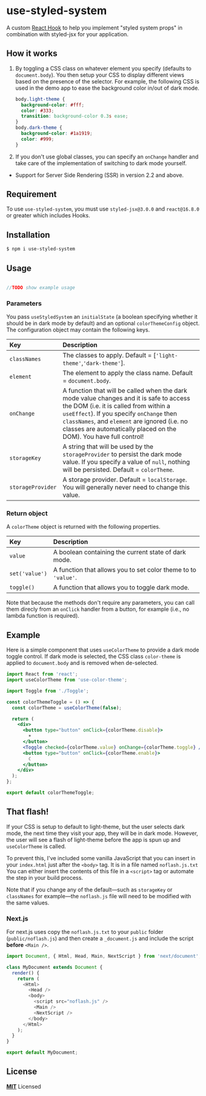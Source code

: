 # use-styled-system

A custom [React Hook](https://reactjs.org/docs/hooks-overview.html) to help you implement "styled system props" in combination with styled-jsx for your application.

## How it works

1.  By toggling a CSS class on whatever element you specify (defaults to `document.body`).
    You then setup your CSS to display different views based on the presence of the selector. For example, the following CSS is used in the demo app to ease the background color in/out of dark mode.

    ```css
    body.light-theme {
      background-color: #fff;
      color: #333;
      transition: background-color 0.3s ease;
    }
    body.dark-theme {
      background-color: #1a1919;
      color: #999;
    }
    ```

2.  If you don't use global classes, you can specify an `onChange` handler and take care of the implementation of switching to dark mode yourself.

- Support for Server Side Rendering (SSR) in version 2.2 and above.

## Requirement

To use `use-styled-system`, you must use  `styled-jsx@3.0.0` and `react@16.8.0` or greater which includes Hooks.

## Installation

```sh
$ npm i use-styled-system
```

## Usage

```js

//TODO show example usage


```

### Parameters

You pass `useStyledSystem` an `initialState` (a boolean specifying whether it should be in dark mode
by default) and an optional `colorThemeConfig` object. The configuration object may contain the following keys.

| Key               | Description                                                                                                                                                                                                                                                                                                               |
| :---------------- | :------------------------------------------------------------------------------------------------------------------------------------------------------------------------------------------------------------------------------------------------------------------------------------------------------------------------ |
| `classNames`      | The classes to apply. Default = [`'light-theme'`,`'dark-theme'`].                                                                                                                                                                                                                                                                             |
| `element`         | The element to apply the class name. Default = `document.body`.                                                                                                                                                                                                                                                           |
| `onChange`        | A function that will be called when the dark mode value changes and it is safe to access the DOM (i.e. it is called from within a `useEffect`). If you specify `onChange` then `classNames`, and `element` are ignored (i.e. no classes are automatically placed on the DOM). You have full control! |
| `storageKey`      | A string that will be used by the `storageProvider` to persist the dark mode value. If you specify a value of `null`, nothing will be persisted. Default = `colorTheme`.                                                                                                                                                                                                                   |
| `storageProvider` | A storage provider. Default = `localStorage`. You will generally never need to change this value.                                                                                                                                                                                                                       |

### Return object

A `colorTheme` object is returned with the following properties.

| Key         | Description                                             |
| :---------- | :------------------------------------------------------ |
| `value`     | A boolean containing the current state of dark mode.    |
| `set('value')`  | A function that allows you to set color theme to to `'value'`.  |
| `toggle()`  | A function that allows you to toggle dark mode.         |

Note that because the methods don't require any parameters, you can call them
direcly from an `onClick` handler from a button, for example
(i.e., no lambda function is required).

## Example

Here is a simple component that uses `useColorTheme` to provide a dark mode toggle control.
If dark mode is selected, the CSS class `color-theme` is applied to `document.body` and is removed
when de-selected.

```jsx
import React from 'react';
import useColorTheme from 'use-color-theme';

import Toggle from './Toggle';

const colorThemeToggle = () => {
  const colorTheme = useColorTheme(false);

  return (
    <div>
      <button type="button" onClick={colorTheme.disable}>
        ☀
      </button>
      <Toggle checked={colorTheme.value} onChange={colorTheme.toggle} />
      <button type="button" onClick={colorTheme.enable}>
        ☾
      </button>
    </div>
  );
};

export default colorThemeToggle;
```

## That flash!

If your CSS is setup to default to light-theme, but the user selects dark mode,
the next time they visit your app, they will be in dark mode.
However, the user will see a flash of light-theme before the app is spun up
and `useColorTheme` is called.

To prevent this, I've included some vanilla JavaScript that you can insert in your
`index.html` just after the `<body>` tag. It is in a file named `noflash.js.txt`
You can either insert the contents of this file in a `<script>` tag or automate the
step in your build process.

Note that if you change any of the default—such as `storageKey` or `classNames` for example—the `noflash.js` file will need to be modified with the same values.


### Next.js

For next.js uses copy the `noflash.js.txt` to your `public` folder (`public/noflash.js`) and then create a `_document.js` and include the script **before** `<Main />`.

```js
import Document, { Html, Head, Main, NextScript } from 'next/document';

class MyDocument extends Document {
  render() {
    return (
      <Html>
        <Head />
        <body>
          <script src="noflash.js" />
          <Main />
          <NextScript />
        </body>
      </Html>
    );
  }
}

export default MyDocument;
```

## License

**[MIT](LICENSE)** Licensed